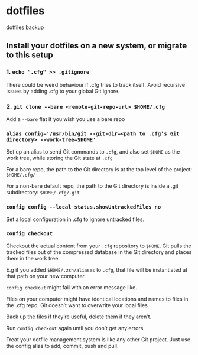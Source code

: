 # dotfiles
dotfiles backup
## Install your dotfiles on a new system, or migrate to this setup
### 1. `echo ".cfg" >> .gitignore`
There could be weird behaviour if .cfg tries to track itself.
Avoid recursive issues by adding .cfg to your global Git ignore.

### 2. `git clone --bare <remote-git-repo-url> $HOME/.cfg`
Add a `--bare` flat if you wish you use a bare repo

### `alias config='/usr/bin/git --git-dir=<path to .cfg’s Git directory> --work-tree=$HOME'`
Set up an alias to send Git commands to `.cfg`, and also set `$HOME` as the work tree,
while storing the Git state at `.cfg`

For a bare repo, the path to the Git directory is at the top level of the project: `$HOME/.cfg/`

For a non-bare default repo, the path to the Git directory is inside a .git subdirectory: `$HOME/.cfg/.git`

### `config config --local status.showUntrackedFiles no`
Set a local configuration in .cfg to ignore untracked files.

### `config checkout`
Checkout the actual content from your `.cfg` repository to `$HOME`.
Git pulls the tracked files out of the compressed database in the Git directory and
places them in the work tree.

E.g if you added `$HOME/.zsh/aliases` to `.cfg`, that file will be instantiated at that path on your new
computer.

`config checkout` might fail with an error message like.

Files on your computer might have identical locations and names to files in the
.cfg repo. Git doesn’t want to overwrite your local files.

Back up the files if they’re useful, delete them if they aren’t.

Run `config checkout` again until you don’t get any errors.

Treat your dotfile management system is like any other Git project.
Just use the config alias to add, commit, push and pull.
